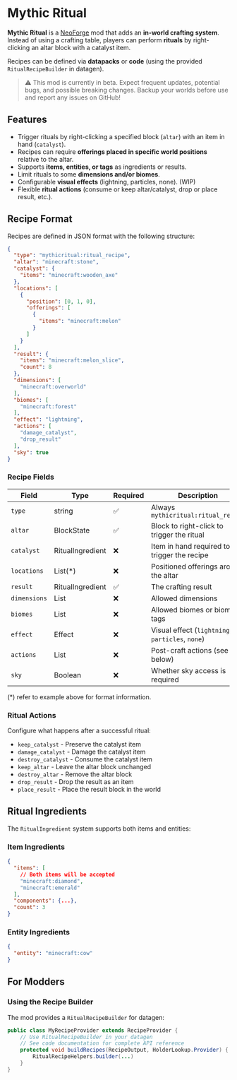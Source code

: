 # Mythic Ritual

**Mythic Ritual** is a [NeoForge](https://neoforged.net/) mod that adds an **in-world crafting system**.  
Instead of using a crafting table, players can perform **rituals** by right-clicking an altar block with a catalyst item.

Recipes can be defined via **datapacks** or **code** (using the provided `RitualRecipeBuilder` in datagen).

>⚠️ This mod is currently in beta. Expect frequent updates, potential bugs, and possible breaking changes. Backup your worlds before use and report any issues on GitHub!

##  Features
- Trigger rituals by right-clicking a specified block (`altar`) with an item in hand (`catalyst`).
- Recipes can require **offerings placed in specific world positions** relative to the altar.
- Supports **items, entities, or tags** as ingredients or results.
- Limit rituals to some **dimensions and/or biomes**.
- Configurable **visual effects** (lightning, particles, none). (WIP)
- Flexible **ritual actions** (consume or keep altar/catalyst, drop or place result, etc.).

## Recipe Format

Recipes are defined in JSON format with the following structure:

```json
{
  "type": "mythicritual:ritual_recipe",
  "altar": "minecraft:stone",
  "catalyst": {
    "items": "minecraft:wooden_axe"
  },
  "locations": [
    {
      "position": [0, 1, 0],
      "offerings": [
        {
          "items": "minecraft:melon"
        }
      ]
    }
  ],
  "result": {
    "items": "minecraft:melon_slice",
    "count": 8
  },
  "dimensions": [
    "minecraft:overworld"
  ],
  "biomes": [
    "minecraft:forest"
  ],
  "effect": "lightning",
  "actions": [
    "damage_catalyst",
    "drop_result"
  ],
  "sky": true
}
```

### Recipe Fields

| Field        | Type             | Required | Description                                      |
|--------------|------------------|----------|--------------------------------------------------|
| `type`       | string           | ✅        | Always `mythicritual:ritual_recipe`              |
| `altar`      | BlockState       | ✅        | Block to right-click to trigger the ritual       |
| `catalyst`   | RitualIngredient | ❌        | Item in hand required to trigger the recipe      |
| `locations`  | List(*)          | ❌        | Positioned offerings around the altar            |
| `result`     | RitualIngredient | ✅        | The crafting result                              |
| `dimensions` | List             | ❌        | Allowed dimensions                               |
| `biomes`     | List             | ❌        | Allowed biomes or biome tags                     |
| `effect`     | Effect           | ❌        | Visual effect (`lightning`, `particles`, `none`) |
| `actions`    | List             | ❌        | Post-craft actions (see below)                   |
| `sky`        | Boolean          | ❌        | Whether sky access is required                   |

(*) refer to example above for format information.

### Ritual Actions

Configure what happens after a successful ritual:

- `keep_catalyst` - Preserve the catalyst item
- `damage_catalyst` - Damage the catalyst item
- `destroy_catalyst` - Consume the catalyst item
- `keep_altar` - Leave the altar block unchanged
- `destroy_altar` - Remove the altar block
- `drop_result` - Drop the result as an item
- `place_result` - Place the result block in the world

## Ritual Ingredients

The `RitualIngredient` system supports both items and entities:

### Item Ingredients

```json
{
  "items": [
    // Both items will be accepted
    "minecraft:diamond",
    "minecraft:emerald"
  ],
  "components": {...},
  "count": 3
}
```

### Entity Ingredients

```json
{
  "entity": "minecraft:cow"
}
```

## For Modders

### Using the Recipe Builder

The mod provides a `RitualRecipeBuilder` for datagen:

```java
public class MyRecipeProvider extends RecipeProvider {
    // Use RitualRecipeBuilder in your datagen
    // See code documentation for complete API reference
    protected void buildRecipes(RecipeOutput, HolderLookup.Provider) {
        RitualRecipeHelpers.builder(...)
    }
}
```
